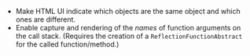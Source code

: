 - Make HTML UI indicate which objects are the same object and which ones are different.
- Enable capture and rendering of the _names_ of function arguments on the call stack. (Requires the creation of a `ReflectionFunctionAbstract` for the called function/method.)
